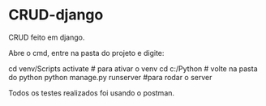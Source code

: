 # CRUD-django
CRUD feito em django.


Abre o cmd, entre na pasta do projeto e digite:

cd venv/Scripts
activate # para ativar o venv
cd c:/Python # volte na pasta do python
python manage.py runserver #para rodar o server


Todos os testes realizados foi usando o postman.
